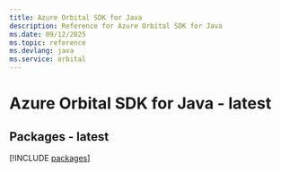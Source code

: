 ```yaml
---
title: Azure Orbital SDK for Java
description: Reference for Azure Orbital SDK for Java
ms.date: 09/12/2025
ms.topic: reference
ms.devlang: java
ms.service: orbital
---
```

# Azure Orbital SDK for Java - latest
## Packages - latest
[!INCLUDE [packages](orbital-index.md)]